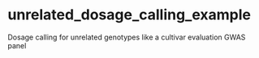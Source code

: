 # unrelated_dosage_calling_example
Dosage calling for unrelated genotypes like a cultivar evaluation GWAS panel


